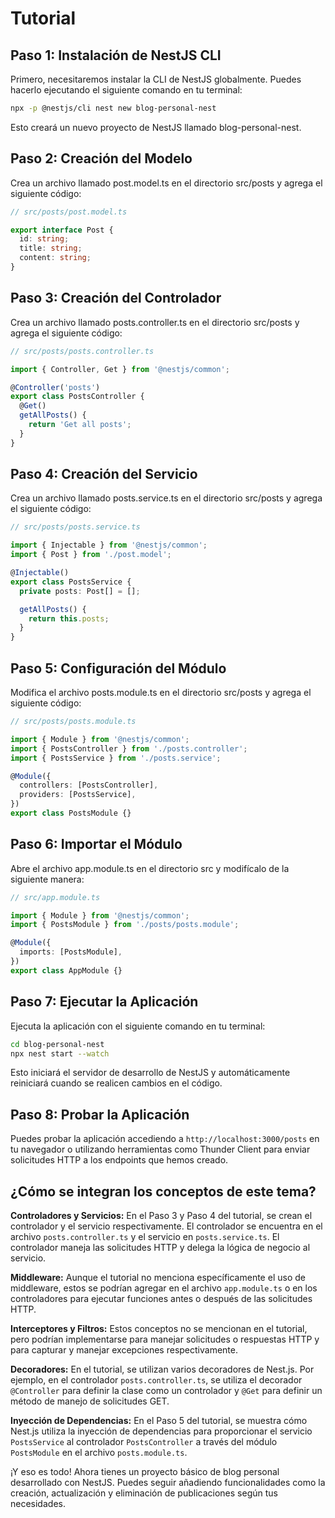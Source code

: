 # Tutorial

## Paso 1: Instalación de NestJS CLI

Primero, necesitaremos instalar la CLI de NestJS globalmente. Puedes hacerlo ejecutando el siguiente comando en tu terminal:

```bash
npx -p @nestjs/cli nest new blog-personal-nest
```

Esto creará un nuevo proyecto de NestJS llamado blog-personal-nest.

## Paso 2: Creación del Modelo

Crea un archivo llamado post.model.ts en el directorio src/posts y agrega el siguiente código:

```typescript
// src/posts/post.model.ts

export interface Post {
  id: string;
  title: string;
  content: string;
}
```

## Paso 3: Creación del Controlador

Crea un archivo llamado posts.controller.ts en el directorio src/posts y agrega el siguiente código:

```typescript
// src/posts/posts.controller.ts

import { Controller, Get } from '@nestjs/common';

@Controller('posts')
export class PostsController {
  @Get()
  getAllPosts() {
    return 'Get all posts';
  }
}
```

## Paso 4: Creación del Servicio

Crea un archivo llamado posts.service.ts en el directorio src/posts y agrega el siguiente código:

```typescript
// src/posts/posts.service.ts

import { Injectable } from '@nestjs/common';
import { Post } from './post.model';

@Injectable()
export class PostsService {
  private posts: Post[] = [];

  getAllPosts() {
    return this.posts;
  }
}
```

## Paso 5: Configuración del Módulo

Modifica el archivo posts.module.ts en el directorio src/posts y agrega el siguiente código:

```typescript
// src/posts/posts.module.ts

import { Module } from '@nestjs/common';
import { PostsController } from './posts.controller';
import { PostsService } from './posts.service';

@Module({
  controllers: [PostsController],
  providers: [PostsService],
})
export class PostsModule {}
```

## Paso 6: Importar el Módulo

Abre el archivo app.module.ts en el directorio src y modifícalo de la siguiente manera:

```typescript
// src/app.module.ts

import { Module } from '@nestjs/common';
import { PostsModule } from './posts/posts.module';

@Module({
  imports: [PostsModule],
})
export class AppModule {}
```

## Paso 7: Ejecutar la Aplicación

Ejecuta la aplicación con el siguiente comando en tu terminal:

```bash
cd blog-personal-nest
npx nest start --watch
```

Esto iniciará el servidor de desarrollo de NestJS y automáticamente reiniciará cuando se realicen cambios en el código.

## Paso 8: Probar la Aplicación

Puedes probar la aplicación accediendo a `http://localhost:3000/posts` en tu navegador o utilizando herramientas como Thunder Client para enviar solicitudes HTTP a los endpoints que hemos creado.

## ¿Cómo se integran los conceptos de este tema?

**Controladores y Servicios:** En el Paso 3 y Paso 4 del tutorial, se crean el controlador y el servicio respectivamente. El controlador se encuentra en el archivo `posts.controller.ts` y el servicio en `posts.service.ts`. El controlador maneja las solicitudes HTTP y delega la lógica de negocio al servicio.

**Middleware:** Aunque el tutorial no menciona específicamente el uso de middleware, estos se podrían agregar en el archivo `app.module.ts` o en los controladores para ejecutar funciones antes o después de las solicitudes HTTP.

**Interceptores y Filtros:** Estos conceptos no se mencionan en el tutorial, pero podrían implementarse para manejar solicitudes o respuestas HTTP y para capturar y manejar excepciones respectivamente.

**Decoradores:** En el tutorial, se utilizan varios decoradores de Nest.js. Por ejemplo, en el controlador `posts.controller.ts`, se utiliza el decorador `@Controller` para definir la clase como un controlador y `@Get` para definir un método de manejo de solicitudes GET.

**Inyección de Dependencias:** En el Paso 5 del tutorial, se muestra cómo Nest.js utiliza la inyección de dependencias para proporcionar el servicio `PostsService` al controlador `PostsController` a través del módulo `PostsModule` en el archivo `posts.module.ts`.

¡Y eso es todo! Ahora tienes un proyecto básico de blog personal desarrollado con NestJS. Puedes seguir añadiendo funcionalidades como la creación, actualización y eliminación de publicaciones según tus necesidades.
